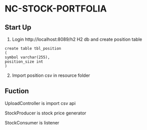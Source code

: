 # NC-STOCK-PORTFOLIA
## Start Up
1. Login http://localhost:8089/h2 H2 db and create position table

```
create table tbl_position 
(
symbol varchar(255),
position_size int
)
```
2. Import position csv in resource folder

## Fuction
UploadController is import csv api

StockProducer is stock price generator

StockConsumer is listener
